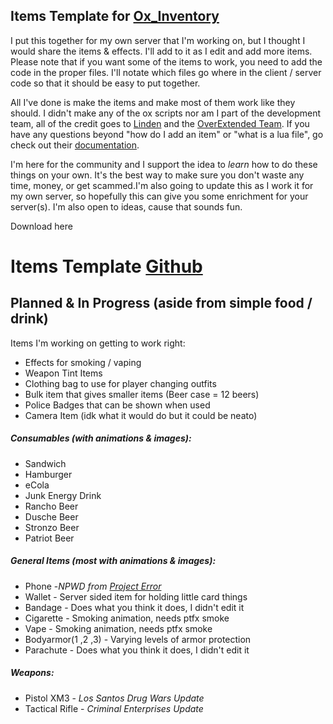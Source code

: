 ## Items Template for [Ox_Inventory](https://github.com/overextended/ox_inventory)
I put this together for my own server that I'm working on, but I thought I would share the items & effects. I'll add to it as I edit and add more items. Please note that if you want some of the items to work, you need to add the code in the proper files. I'll notate which files go where in the client / server code so that it should be easy to put together.

All I've done is make the items and make most of them work like they should. I didn't make any of the ox scripts nor am I part of the development team, all of the credit goes to [Linden](https://github.com/thelindat) and the [OverExtended Team](https://github.com/overextended). If you have any questions beyond "how do I add an item" or "what is a lua file", go check out their [documentation](https://overextended.github.io/docs/).

I'm here for the community and I support the idea to *learn* how to do these things on your own. It's the best way to make sure you don't waste any time, money, or get scammed.I'm also going to update this as I work it for my own server, so hopefully this can give you some enrichment for your server(s). I'm also open to ideas, cause that sounds fun.

Download here
# Items Template [Github](https://github.com/MIAgimir/Ox_Inventory-ItemsTemplate)

## Planned & In Progress (aside from simple food / drink)
Items I'm working on getting to work right:
* Effects for smoking / vaping
* Weapon Tint Items
* Clothing bag to use for player changing outfits
* Bulk item that gives smaller items (Beer case = 12 beers)
* Police Badges that can be shown when used
* Camera Item (idk what it would do but it could be neato)

##### Consumables (with animations & images):
* Sandwich
* Hamburger
* eCola
* Junk Energy Drink
* Rancho Beer
* Dusche Beer
* Stronzo Beer
* Patriot Beer

##### General Items (most with animations & images):
* Phone -*NPWD from [Project Error](https://github.com/project-error)*
* Wallet - Server sided item for holding little card things
* Bandage - Does what you think it does, I didn't edit it
* Cigarette - Smoking animation, needs ptfx smoke
* Vape - Smoking animation, needs ptfx smoke
* Bodyarmor(1 ,2 ,3) - Varying levels of armor protection
* Parachute - Does what you think it does, I didn't edit it

##### Weapons:
* Pistol XM3 - *Los Santos Drug Wars Update*
* Tactical Rifle - *Criminal Enterprises Update*
